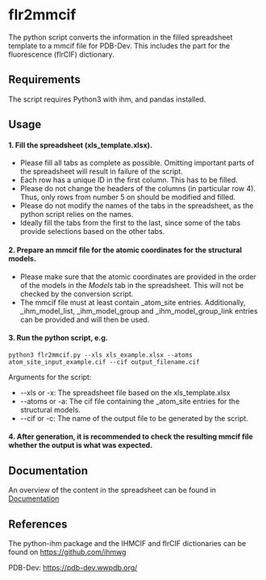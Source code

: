 # flr2mmcif
The python script converts the information in the filled spreadsheet template to a mmcif file for PDB-Dev. 
This includes the part for the fluorescence (flrCIF) dictionary.

## Requirements
The script requires Python3 with ihm, and pandas installed.

## Usage

#### 1. Fill the spreadsheet (xls_template.xlsx). 
  * Please fill all tabs as complete as possible. Omitting important parts of the spreadsheet will result in failure of the script.
  * Each row has a unique ID in the first column. This has to be filled.
  * Please do not change the headers of the columns (in particular row 4). Thus, only rows from number 5 on should be modified and filled.
  * Please do not modify the names of the tabs in the spreadsheet, as the python script relies on the names.
  * Ideally fill the tabs from the first to the last, since some of the tabs provide selections based on the other tabs.

#### 2. Prepare an mmcif file for the atomic coordinates for the structural models.
  * Please make sure that the atomic coordinates are provided in the order of the models in the *Models* tab in the spreadsheet. This will not be checked by the conversion script.
  * The mmcif file must at least contain _atom_site entries. Additionally, _ihm_model_list, _ihm_model_group and _ihm_model_group_link entries can be provided and will then be used.

#### 3. Run the python script, e.g.

`python3 flr2mmcif.py --xls xls_example.xlsx --atoms atom_site_input_example.cif --cif output_filename.cif`

  Arguments for the script:
  * --xls or -x: The spreadsheet file based on the xls_template.xlsx
  * --atoms or -a: The cif file containing the _atom_site entries for the structural models.
  * --cif or -c: The name of the output file to be generated by the script.

#### 4. After generation, it is recommended to check the resulting mmcif file whether the output is what was expected.

## Documentation
An overview of the content in the spreadsheet can be found in [Documentation](/documentation/overview_collected_info_in_template.pdf)

## References
The python-ihm package and the IHMCIF and flrCIF dictionaries can be found on https://github.com/ihmwg

PDB-Dev: https://pdb-dev.wwpdb.org/
